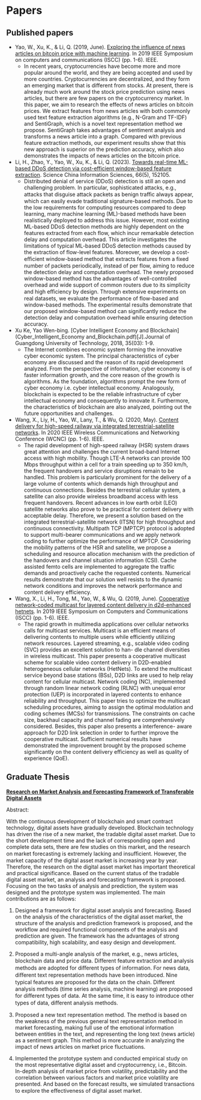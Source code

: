 # Papers
## Published papers

- Yao, W., Xu, K., & Li, Q. (2019, June). [Exploring the influence of news articles on bitcoin price with machine learning](papers/wenbing_iscc19.pdf). In 2019 IEEE Symposium on computers and communications (ISCC) (pp. 1-6). IEEE.
  - In recent years, cryptocurrencies have become more and more popular around the world, and they are being accepted and used by more countries. Cryptocurrencies are decentralized, and they form an emerging market that is different from stocks. At present, there is already much work around the stock price prediction using news articles, but there are few papers on the cryptocurrency market. In this paper, we aim to research the effects of news articles on bitcoin prices. We extract features from news articles with both commonly used text feature extraction algorithms (e.g., N-Gram and TF-IDF) and SentiGraph, which is a novel text representation method we propose. SentiGraph takes advantages of sentiment analysis and transforms a news article into a graph. Compared with previous feature extraction methods, our experiment results show that this new approach is superior on the prediction accuracy, which also demonstrates the impacts of news articles on the bitcoin price.
- Li, H., Zhao, Y., Yao, W., Xu, K., & Li, Q. (2023). [Towards real-time ML-based DDoS detection via cost-efficient window-based feature extraction](papers/ml_ddos.pdf). Science China Information Sciences, 66(5), 152105.
  - Distributed denial of service (DDoS) detection is still an open and challenging problem. In particular, sophisticated attacks, e.g., attacks that disguise attack packets as benign traﬃc always appear, which can easily evade traditional signature-based methods. Due to the low requirements for computing resources compared to deep learning, many machine learning (ML)-based methods have been realistically deployed to address this issue. However, most existing ML-based DDoS detection methods are highly dependent on the features extracted from each flow, which incur remarkable detection delay and computation overhead. This article investigates the limitations of typical ML-based DDoS detection methods caused by the extraction of flow-level features. Moreover, we develop a cost-eﬃcient window-based method that extracts features from a fixed number of packets periodically, instead of per flow, aiming to reduce the detection delay and computation overhead. The newly proposed window-based method has the advantages of well-controlled overhead and wide support of common routers due to its simplicity and high eﬃciency by design. Through extensive experiments on real datasets, we evaluate the performance of flow-based and window-based methods. The experimental results demonstrate that our proposed window-based method can significantly reduce the detection delay and computation overhead while ensuring detection accuracy.
- Xu Ke, Yao Wen-bing. [Cyber Intelligent Economy and Blockchain](Cyber_Intelligent_Economy and_Blockchain.pdf)[J].Journal of Guangdong University of Technology, 2018, 35(03): 1-9.
  - The Internet combines economic system forming the innovative cyber economic system. The principal characteristics of cyber economy are discussed and the reason of its rapid development analyzed. From the perspective of information, cyber economy is of faster information growth, and the core reason of the growth is algorithms. As the foundation, algorithms prompt the new form of cyber economy i.e. cyber intellectual economy. Analogously, blockchain is expected to be the reliable infrastructure of cyber intellectual economy and consequently to innovate it. Furthermore, the characteristics of blockchain are also analyzed, pointing out the future opportunities and challenges.
- Wang, X., Liy, H., Yao, W., Lany, T., & Wu, Q. (2020, May). [Content delivery for high-speed railway via integrated terrestrial-satellite networks](papers/Content_Delivery_for_High_Speed_Railway_via_Integrated_Terrestrial_Satellite_Networks.pdf). In 2020 IEEE Wireless Communications and Networking Conference (WCNC) (pp. 1-6). IEEE.
  - The rapid development of high-speed railway (HSR) system draws great attention and challenges the current broad-band Internet access with high mobility. Though LTE-A networks can provide 100 Mbps throughput within a cell for a train speeding up to 350 km/h, the frequent handovers and service disruptions remain to be handled. This problem is particularly prominent for the delivery of a large volume of contents which demands high throughput and continuous connections. Besides the terrestrial cellular system, a satellite can also provide wireless broadband access with less frequent handovers. Recent advances in low earth orbit (LEO) satellite networks also prove to be practical for content delivery with acceptable delay. Therefore, we present a solution based on the integrated terrestrial-satellite network (ITSN) for high throughput and continuous connectivity. Multipath TCP (MPTCP) protocol is adopted to support multi-bearer communications and we apply network coding to further optimize the performance of MPTCP. Considering the mobility patterns of the HSR and satellite, we propose a scheduling and resource allocation mechanism with the prediction of the handovers and channel situation information (CSI). Cache assisted femto cells are implemented to aggregate the traffic demands and proactively cache the requested contents. Numerical results demonstrate that our solution well resists to the dynamic network conditions and improves the network performance and content delivery efficiency.
- Wang, X., Li, H., Tong, M., Yao, W., & Wu, Q. (2019, June). [Cooperative network-coded multicast for layered content delivery in d2d-enhanced hetnets](Cooperative_Network-coded.pdf). In 2019 IEEE Symposium on Computers and Communications (ISCC) (pp. 1-6). IEEE.
  - The rapid growth in multimedia applications over cellular networks calls for multicast services. Multicast is an efficient means of delivering contents to multiple users while efficiently utilizing network resources. Layered streaming, e.g., scalable video coding (SVC) provides an excellent solution to han- dle channel diversities in wireless multicast. This paper presents a cooperative multicast scheme for scalable video content delivery in D2D-enabled heterogeneous cellular networks (HetNets). To extend the multicast service beyond base stations (BSs), D2D links are used to help relay content for cellular multicast. Network coding (NC), implemented through random linear network coding (RLNC) with unequal error protection (UEP) is incorporated in layered contents to enhance reliability and throughput. This paper tries to optimize the multicast scheduling procedures, aiming to assign the optimal modulation and coding schemes (MCSs) for transmissions. The constraints on cache size, backhaul capacity and channel fading are comprehensively considered. Besides, this paper also presents a interference- aware approach for D2D link selection in order to further improve the cooperative multicast. Sufficient numerical results have demonstrated the improvement brought by the proposed scheme significantly on the content delivery efficiency as well as quality of experience (QoE).

## Graduate Thesis

[**Research on Market Analysis and Forecasting Framework of Transferable Digital Assets**](papers/Graduate_Thesis.pdf)

Abstract:

With the continuous development of blockchain and smart contract technology, digital assets have gradually developed. Blockchain technology has driven the rise of a new market, the tradable digital asset market. Due to the short development time and the lack of corresponding open and complete data sets, there are few studies on this market, and the research on market forecasting is extremely lacking and insuﬃcient. However, the market capacity of the digital asset market is increasing year by year. Therefore, the research on the digital asset market has important theoretical and practical significance. Based on the current status of the tradable digital asset market, an analysis and forecasting framework is proposed. Focusing on the two tasks of analysis and prediction, the system was designed and the prototype system was implemented. The main contributions are as follows:

1. Designed a framework for digital asset analysis and forecasting. Based on the analysis of the characteristics of the digital asset market, the structure of the analysis and prediction framework is proposed, and the workflow and required functional components of the analysis and prediction are given. The framework has the advantages of strong compatibility, high scalability, and easy design and development.

2. Proposed a multi-angle analysis of the market, e.g., news articles, blockchain data and price data. Diﬀerent feature extraction and analysis methods are adopted for diﬀerent types of information. For news data, diﬀerent text representation methods have been introduced. Nine typical features are proposed for the data on the chain. Diﬀerent analysis methods (time series analysis, machine learning) are proposed for diﬀerent types of data. At the same time, it is easy to introduce other types of data, diﬀerent analysis methods.

3. Proposed a new text representation method. The method is based on the weakness of the previous general text representation method in market forecasting, making full use of the emotional information between entities in the text, and representing the long text (news article) as a sentiment graph. This method is more accurate in analyzing the impact of news articles on market price fluctuations.

4. Implemented the prototype system and conducted empirical study on the most representative digital asset and cryptocurrency, i.e., Bitcoin. In-depth analysis of market price from volatility, predictability and the correlation between various factors and market price volatility are presented. And based on the forecast results, we simulated transactions to explore the eﬀectiveness of digital asset market.

